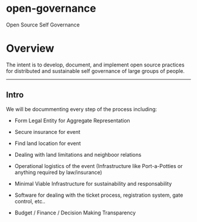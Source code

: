 open-governance
===============

Open Source Self Governance

# Overview

The intent is to develop, document, and implement open source practices for distributed and sustainable self governance of large groups of people.

--------------------------------------------------------------------------------------

## Intro

We will be docummenting every step of the process including:

* Form Legal Entity for Aggregate Representation

* Secure insurance for event

* Find land location for event

* Dealing with land limitations and neighboor relations

* Operational logistics of the event (Infrastructure like Port-a-Potties or anything required by law/insurance)

* Minimal Viable Infrastructure for sustainability and responsability

* Software for dealing with the ticket process, registration system, gate control, etc..

* Budget / Finance / Decision Making Transparency
